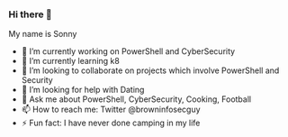 ### Hi there 👋
My name is Sonny

- 🔭 I’m currently working on PowerShell and CyberSecurity
- 🌱 I’m currently learning k8
- 👯 I’m looking to collaborate on projects which involve PowerShell and Security
- 🤔 I’m looking for help with Dating
- 💬 Ask me about PowerShell, CyberSecurity, Cooking, Football
- 📫 How to reach me: Twitter @browninfosecguy
- ⚡ Fun fact: I have never done camping in my life

